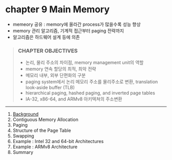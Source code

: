 # chapter 9 Main Memory

- memeory 공유 : memory에 올라간 process가 많을수록 성능 향상
- memory 관리 알고리즘, 기계적 접근부터 paging 전략까지
- 알고리즘은 하드웨어 설계 등에 의존

> ### CHAPTER OBJECTIVES
>
> - 논리, 물리 주소의 차이점, memory management unit의 역할
> - memory 연속 할당의 최적, 최악 전략
> - 메모리 내부, 외부 단편화의 구분
> - paging system에서 논리 메모리 주소를 물리주소로 변환, translation look-aside buffer (TLB)
> - hierarchical paging, hashed paging, and inverted page tables
> - IA-32, x86-64, and ARMv8 아키텍쳐의 주소변환


---

1. [Background](1_Background/README.md)
2. Contiguous Memory Allocation
3. Paging
4. Structure of the Page Table
5. Swapping
6. Example : Intel 32 and 64-bit Architectures
7. Example : ARMv8 Architecture
8. Summary
